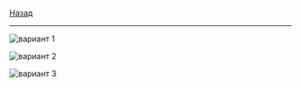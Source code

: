 [Назад](../terver.md)
***
![вариант 1](https://github.com/user-attachments/assets/858d43d7-fb17-4f1a-a398-fc2ba85b2f6b)

![вариант 2](https://github.com/user-attachments/assets/783724dc-29fa-4c8f-92e4-ac68e8eacf78)

![вариант 3](https://github.com/user-attachments/assets/13c36a0c-4f0e-4813-bcd6-02ba50e0f39f)
